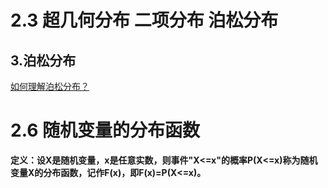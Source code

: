 # 2.3 超几何分布 二项分布 泊松分布

## 3.泊松分布

[如何理解泊松分布？](https://www.matongxue.com/madocs/858.html)

# 2.6 随机变量的分布函数

**定义：设X是随机变量，x是任意实数，则事件"X<=x"的概率P(X<=x)称为随机变量X的分布函数，记作F(x)，即F(x)=P(X<=x)。**